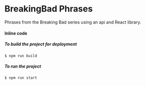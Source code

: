 # BreakingBad Phrases
Phrases from the Breaking Bad series using an api and React library.

#### Inline code

##### To build the project for deployment 

`$ npm run build`

##### To run the project

`$ npm run start`
